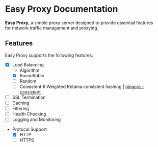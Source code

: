 # Easy Proxy Documentation

**Easy Proxy**, a simple proxy server designed to provide essential features for network traffic management and proxying.

## Features

Easy Proxy supports the following features:

- [x] Load Balancing
  - Algorithm
  - [x] RoundRobin
  - [ ] Random
  - [ ] Consistent # Weighted Ketama consistent hashing | [pingora - consistent](https://github.com/cloudflare/pingora/blob/main/pingora-load-balancing/src/selection/consistent.rs)
- [ ] SSL Termination
- [ ] Caching
- [ ] Filtering
- [ ] Health Checking
- [ ] Logging and Monitoring
- Protocol Support
  - [x] HTTP
  - [ ] HTTPS
